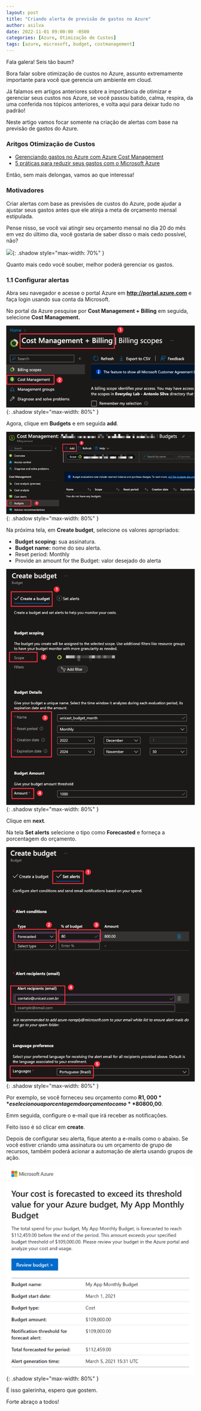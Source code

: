 ```yaml
---
layout: post
title: "Criando alerta de previsão de gastos no Azure"
author: asilva
date: 2022-11-01 09:00:00 -0500
categories: [Azure, Otimização de Custos]
tags: [azure, microsoft, budget, costmanagement]
---
```


Fala galera! Seis tão baum?

Bora falar sobre otimização de custos no Azure, assunto extremamente importante para você que gerencia um ambiente em cloud.

Já falamos em artigos anteriores sobre a importância de otimizar e gerenciar seus custos nos Azure, se você passou batido, calma, respira, da uma conferida nos tópicos anteriores, e volta aqui para deixar tudo no padrão!

Neste artigo vamos focar somente na criação de alertas com base na previsão de gastos do Azure.

### Aritgos Otimização de Custos

- <a href="https://unicast.com.br/posts/gerenciando-gastos-no-azure-com-azure-cost-management/">Gerenciando gastos no Azure com Azure Cost Management</a>
- <a href="https://unicast.com.br/posts/5-praticas-para-reduzir-seus-gastos-com-o-microsoft-azure/">5 práticas para reduzir seus gastos com o Microsoft Azure</a>

Então, sem mais delongas, vamos ao que interessa!

### Motivadores

Criar alertas com base as previsões de custos do Azure, pode ajudar a ajustar seus gastos antes que ele atinja a meta de orçamento mensal estipulada.

Pense nisso, se você vai atingir seu orçamento mensal no dia 20 do mês em vez do último dia, você gostaria de saber disso o mais cedo possível, não? 

![](/assets/img/42/alerts_01.jpg){: .shadow style="max-width: 70%" }

Quanto mais cedo você souber, melhor poderá gerenciar os gastos.

### 1.1 Configurar alertas

Abra seu navegador e acesse o portal Azure em **http://portal.azure.com** e faça login usando sua conta da Microsoft.

No portal da Azure pesquise por **Cost Management + Billing** em seguida, selecione **Cost Management.**

![](/assets/img/42/alerts02.png){: .shadow style="max-width: 80%" }

Agora, clique em **Budgets** e em seguida **add**.

![](/assets/img/42/alerts03.png){: .shadow style="max-width: 80%" }

Na próxima tela, em **Create budget**, selecione os valores apropriados:

- **Budget scoping:** sua assinatura.
- **Budget name:** nome do seu alerta.
- Reset period: Monthly
- Provide an amount for the Budget: valor desejado do alerta

![](/assets/img/42/alerts04.png){: .shadow style="max-width: 80%" }

Clique em **next**.

Na tela **Set alerts** selecione o tipo como **Forecasted** e forneça a porcentagem do orçamento. 

![](/assets/img/42/alerts05.png){: .shadow style="max-width: 80%" }

Por exemplo, se você forneceu seu orçamento como **R$1,000** e selecionou a porcentagem do orçamento como **80%**, o alerta será acionado em **R$800,00**.

Emm seguida, configure o e-mail que irá receber as notificações.

Feito isso é só clicar em **create**.

Depois de configurar seu alerta, fique atento a e-mails como o abaixo. Se você estiver criando uma assinatura ou um orçamento de grupo de recursos, também poderá acionar a automação de alerta usando grupos de ação.

![](/assets/img/42/alerts06.png){: .shadow style="max-width: 80%" }

É isso galerinha, espero que gostem.

Forte abraço a todos!